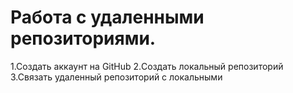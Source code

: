 # Работа с удаленными репозиториями. 

1.Создать аккаунт на GitHub
2.Создать локальный репозиторий
3.Связать удаленный репозиторий с локальными
